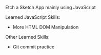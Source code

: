 Etch a Sketch App mainly using JavaScript

Learned JavaScript Skills:
  - More HTML DOM Manipulation
  
Other Learned Skills:
  - Git commit practice
